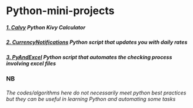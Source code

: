 # Python-mini-projects

##### [1. Calvy](/Calvy) Python Kivy Calculator
##### [2. CurrencyNotifications](/CurrencyNotifications) Python script that updates you with daily rates
##### [3. PyAndExcel](/PyAndExcel) Python script that automates the checking process involving excel files

### NB
###### The codes/algorithms here do not necessarily meet python best practices but they can be useful in learning Python and automating some tasks
